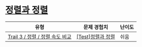 # [정렬과 정렬](https://https://en.codetree.ai/trails/complete/curated-cards/test-sort-compare)

|유형|문제 경험치|난이도|
|---|---|---|
|[Trail 3 / 정렬 / 정렬 속도 비교](https://https://en.codetree.ai/trail-info/novice-high/)|[[Test]정렬과 정렬](https://https://en.codetree.ai/trails/complete/curated-cards/test-sort-compare/)|쉬움|

